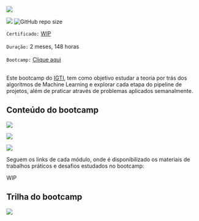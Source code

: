 [![](https://github.com/arlleygabriel/Bootcamp-Engenheiro-de-Machine-Learning/blob/main/logo.png)](https://www.linkedin.com/in/arlley-gabriel-dias-e-dias-904748123/)

[![](https://img.shields.io/badge/made%20by-arlleygabriel-yellow)](https://www.linkedin.com/in/arlley-gabriel-dias-e-dias-904748123/)
![GitHub repo size](https://img.shields.io/badge/-machine%20learning-blue)

`Certificado:` [WIP]()
</br></br>
`Duração:` 2 meses, 148 horas
</br></br>
`Bootcamp:` [Clique aqui](https://www.igti.com.br/bootcamp/engenheiro-de-machine-learning)
</br></br>

Este bootcamp do [IGTI](https://www.igti.com.br/), tem como objetivo estudar a teoria por trás dos algoritmos de Machine Learning e explorar cada etapa do pipeline de projetos, além de praticar através de problemas aplicados semanalmente. 

## Conteúdo do bootcamp

![](https://github.com/arlleygabriel/Bootcamp-Engenheiro-de-Machine-Learning/blob/main/conteudo_1.png)

![](https://github.com/arlleygabriel/Bootcamp-Engenheiro-de-Machine-Learning/blob/main/conteudo_2.png)

![](https://github.com/arlleygabriel/Bootcamp-Engenheiro-de-Machine-Learning/blob/main/conteudo_3.png)

Seguem os links de cada módulo, onde é disponibilizado os materiais de trabalhos práticos e desafios estudados no bootcamp:

WIP

## Trilha do bootcamp

[![](https://github.com/arlleygabriel/Bootcamp-Engenheiro-de-Machine-Learning/blob/main/Modelo%20Trilhas%202.jpg)](https://www.linkedin.com/in/arlley-gabriel-dias-e-dias-904748123/)